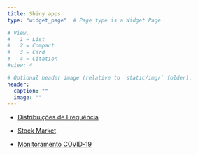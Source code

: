 ```yaml
---
title: Shiny apps
type: "widget_page"  # Page type is a Widget Page

# View.
#   1 = List
#   2 = Compact
#   3 = Card
#   4 = Citation
#view: 4

# Optional header image (relative to `static/img/` folder).
header:
  caption: ""
  image: ""
---
```


- [Distribuições de Frequência](https://smolski.shinyapps.io/distribuicoes/)

- [Stock Market](https://smolski.shinyapps.io/stock/)

- [Monitoramento COVID-19](https://smolski.shinyapps.io/covid19app/)
